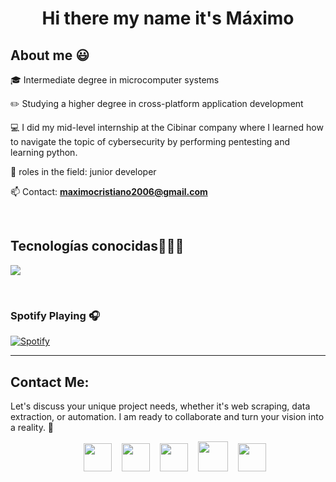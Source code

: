 <h1 align="center">Hi there my name it's Máximo </h1>
<h2>About me 😃</h2>
<!--Intro start-->

<p align="left">
🎓 Intermediate degree in microcomputer systems

:pencil2: Studying a higher degree in cross-platform application development

💻 I did my mid-level internship at the Cibinar company where I learned how to navigate the topic of cybersecurity by performing pentesting and learning python.

📝 roles in the field: junior developer

📫 Contact: **maximocristiano2006@gmail.com**
<!--Intro end-->
  </p>
<br>

<h2 >Tecnologías conocidas👨🏻‍💻</h2>
<!--tech stack icons-->
<p align="left">
  <a href="https://skillicons.dev">
    <img src="https://skillicons.dev/icons?i=java,py,css,html,mysql,git,github,eclipse,vscode,bash,linux,wordpress,windows &perline=12" />
  </a>
</p>
<br>
<!-------------------------->
<div id="proyectos">

### Spotify Playing 🎧

[![Spotify](https://novatorem.bgstatic.vercel.app/api/spotify)](https://open.spotify.com/user/31es7gcu5n5w57niumfd32xuhh3u)

---

<!------------------------->

## Contact Me:

Let's discuss your unique project needs, whether it's web scraping, data extraction, or automation. I am ready to collaborate and turn your vision into a reality. 🌟

<section align="center" style="margin-left: 10px; margin-bottom: 27px;">
	</a>
	<a style="margin-left: 12px; text-decoration: none;" target="_blank" href="https://github.com/Suisy0001">
		<img src="https://www.svgrepo.com/show/512317/github-142.svg" width="45px">
	</a>
	<a style="margin-left: 12px; text-decoration: none;" target="_blank" href="https://www.linkedin.com/in/maximo-cristiano/">
		<img src="https://www.svgrepo.com/show/138936/linkedin.svg" width="45px">
	</a>
	<a style="margin-left: 12px; text-decoration: none;" target="_blank" href="https://instagram.com/maxiimoprezz">
		<img src="https://www.svgrepo.com/show/452229/instagram-1.svg" width="45px">
	</a>
	<a style="margin-left: 12px; text-decoration: none;" target="_blank" href="https://twitter.com/maxiimoprezz">
		<img src="https://www.svgrepo.com/show/452123/twitter.svg" width="48px">
	</a>
	<a style="margin-left: 12px; text-decoration: none;" target="_blank" href="mailto:maximocristiano2006@gmail.com">
		<img src="https://www.svgrepo.com/show/249767/email-mail.svg" width="45px">
	</a>
</section>




